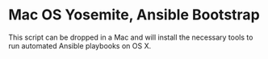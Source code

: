 # Mac OS Yosemite, Ansible Bootstrap

This script can be dropped in a Mac and will install the necessary tools to run automated Ansible playbooks on OS X.
